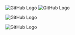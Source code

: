 
![GitHub Logo](https://github.com/uml-ubicomp-2016-spring/smokers/blob/master/watch.JPG?raw=true)
![GitHub Logo](https://github.com/uml-ubicomp-2016-spring/smokers/blob/master/watch.JPG?raw=true)


![GitHub Logo](https://raw.githubusercontent.com/uml-ubicomp-2016-spring/smokers/ebb9aecf53d2cce168fdeeeb0bd7767b7ce3dabb/table.PNG?raw=true)


![GitHub Logo](https://github.com/uml-ubicomp-2016-spring/smokers/blob/master/topo.PNG?raw=true)

